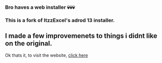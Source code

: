 ### Bro haves a web installer 💀💀💀
### This is a fork of ItzzExcel's adrod 13 installer.
## I made a few improvemenets to things i didnt like on the original.
Ok thats it, to visit the website, <a href="https://adrod13.segso.net">click here</a>
